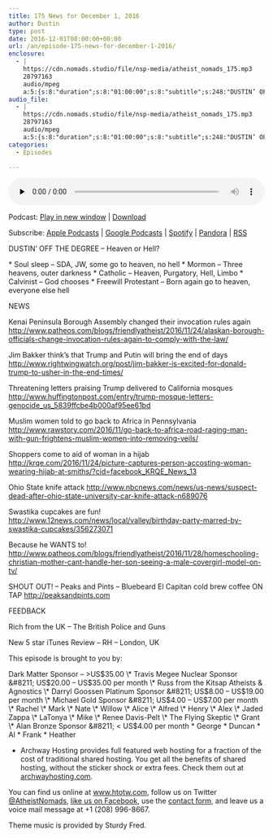 ```yaml
---
title: 175 News for December 1, 2016
author: Dustin
type: post
date: 2016-12-01T08:00:00+00:00
url: /an/episode-175-news-for-december-1-2016/
enclosure:
  - |
    https://cdn.nomads.studio/file/nsp-media/atheist_nomads_175.mp3
    28797163
    audio/mpeg
    a:5:{s:8:"duration";s:8:"01:00:00";s:8:"subtitle";s:248:"DUSTIN’ OFF THE DEGREE - Heaven or Hell? * Soul sleep - SDA, JW, some go to heaven, no hell * Mormon - Three heavens, outer darkness * Catholic - Heaven, Purgatory, Hell, Limbo * Calvinist - God chooses * Freewill Protestant - Born again go to...";s:8:"explicit";s:1:"1";s:13:"episode_title";s:25:"News for December 1, 2016";s:10:"episode_no";s:3:"175";}
audio_file:
  - |
    https://cdn.nomads.studio/file/nsp-media/atheist_nomads_175.mp3
    28797163
    audio/mpeg
    a:5:{s:8:"duration";s:8:"01:00:00";s:8:"subtitle";s:248:"DUSTIN’ OFF THE DEGREE - Heaven or Hell? * Soul sleep - SDA, JW, some go to heaven, no hell * Mormon - Three heavens, outer darkness * Catholic - Heaven, Purgatory, Hell, Limbo * Calvinist - God chooses * Freewill Protestant - Born again go to...";s:8:"explicit";s:1:"1";s:13:"episode_title";s:25:"News for December 1, 2016";s:10:"episode_no";s:3:"175";}
categories:
  - Episodes

---
```

<div itemscope itemtype="http://schema.org/AudioObject">
  <meta itemprop="name" content="175 News for December 1, 2016" />
  
  <meta itemprop="uploadDate" content="2016-12-01T01:00:00-07:00" />
  
  <meta itemprop="encodingFormat" content="audio/mpeg" />
  
  <meta itemprop="duration" content="PT1H00M00S" />
  
  <meta itemprop="description" content="DUSTIN’ OFF THE DEGREE - Heaven or Hell? * Soul sleep - SDA, JW, some go to heaven, no hell * Mormon - Three heavens, outer darkness * Catholic - Heaven, Purgatory, Hell, Limbo * Calvinist - God chooses * Freewill Protestant - Born again go to..." />
  
  <meta itemprop="contentUrl" content="https://dts.podtrac.com/redirect.mp3/cdn.nomads.studio/file/nsp-media/atheist_nomads_175.mp3" />
  
  <meta itemprop="contentSize" content="27.5" />
  </p> 
  
  <div class="powerpress_player" id="powerpress_player_8437">
    <audio class="wp-audio-shortcode" id="audio-5053-181" preload="none" style="width: 100%;" controls="controls"><source type="audio/mpeg" src="https://dts.podtrac.com/redirect.mp3/cdn.nomads.studio/file/nsp-media/atheist_nomads_175.mp3?_=181" /><a href="https://dts.podtrac.com/redirect.mp3/cdn.nomads.studio/file/nsp-media/atheist_nomads_175.mp3">https://dts.podtrac.com/redirect.mp3/cdn.nomads.studio/file/nsp-media/atheist_nomads_175.mp3</a></audio>
  </div>
</div>

<p class="powerpress_links powerpress_links_mp3">
  Podcast: <a href="https://dts.podtrac.com/redirect.mp3/cdn.nomads.studio/file/nsp-media/atheist_nomads_175.mp3" class="powerpress_link_pinw" target="_blank" title="Play in new window" onclick="return powerpress_pinw('https://htotw.com/?powerpress_pinw=5053-podcast');" rel="nofollow">Play in new window</a> | <a href="https://dts.podtrac.com/redirect.mp3/cdn.nomads.studio/file/nsp-media/atheist_nomads_175.mp3" class="powerpress_link_d" title="Download" rel="nofollow" download="atheist_nomads_175.mp3">Download</a>
</p>

<p class="powerpress_links powerpress_subscribe_links">
  Subscribe: <a href="https://podcasts.apple.com/us/podcast/humanists-take-on-the-world/id530050098?mt=2&ls=1" class="powerpress_link_subscribe powerpress_link_subscribe_itunes" target="_blank" title="Subscribe on Apple Podcasts" rel="nofollow">Apple Podcasts</a> | <a href="https://www.google.com/podcasts?feed=aHR0cDovL2F0aGVpc3Rub21hZHMubGlic3luLmNvbS9yc3M%3D" class="powerpress_link_subscribe powerpress_link_subscribe_googleplay" target="_blank" title="Subscribe on Google Podcasts" rel="nofollow">Google Podcasts</a> | <a href="https://open.spotify.com/show/3LzK2xZGike6Tc1GEMtMbr?si=LieN9SNuTpq96smuaUsH8A" class="powerpress_link_subscribe powerpress_link_subscribe_spotify" target="_blank" title="Subscribe on Spotify" rel="nofollow">Spotify</a> | <a href="https://www.pandora.com/podcast/atheist-nomads/PC:10122?corr=62071012&part=ug" class="powerpress_link_subscribe powerpress_link_subscribe_pandora" target="_blank" title="Subscribe on Pandora" rel="nofollow">Pandora</a> | <a href="https://htotw.com/feed/podcast/" class="powerpress_link_subscribe powerpress_link_subscribe_rss" target="_blank" title="Subscribe via RSS" rel="nofollow">RSS</a>
</p>

DUSTIN’ OFF THE DEGREE &#8211; Heaven or Hell?

\* Soul sleep &#8211; SDA, JW, some go to heaven, no hell \* Mormon &#8211; Three heavens, outer darkness \* Catholic &#8211; Heaven, Purgatory, Hell, Limbo \* Calvinist &#8211; God chooses * Freewill Protestant &#8211; Born again go to heaven, everyone else hell

NEWS

Kenai Peninsula Borough Assembly changed their invocation rules again <a href="http://www.patheos.com/blogs/friendlyatheist/2016/11/24/alaskan-borough-officials-change-invocation-rules-again-to-comply-with-the-law/" target="_blank" rel="noopener">http://www.patheos.com/blogs/friendlyatheist/2016/11/24/alaskan-borough-officials-change-invocation-rules-again-to-comply-with-the-law/</a>

Jim Bakker think’s that Trump and Putin will bring the end of days <a href="http://www.rightwingwatch.org/post/jim-bakker-is-excited-for-donald-trump-to-usher-in-the-end-times/" target="_blank" rel="noopener">http://www.rightwingwatch.org/post/jim-bakker-is-excited-for-donald-trump-to-usher-in-the-end-times/</a>

Threatening letters praising Trump delivered to California mosques <a href="http://www.huffingtonpost.com/entry/trump-mosque-letters-genocide_us_5839ffcbe4b000af95ee61bd" target="_blank" rel="noopener">http://www.huffingtonpost.com/entry/trump-mosque-letters-genocide_us_5839ffcbe4b000af95ee61bd</a>

Muslim women told to go back to Africa in Pennsylvania <a href="http://www.rawstory.com/2016/11/go-back-to-africa-road-raging-man-with-gun-frightens-muslim-women-into-removing-veils/" target="_blank" rel="noopener">http://www.rawstory.com/2016/11/go-back-to-africa-road-raging-man-with-gun-frightens-muslim-women-into-removing-veils/</a>

Shoppers come to aid of woman in a hijab <a href="http://krqe.com/2016/11/24/picture-captures-person-accosting-woman-wearing-hijab-at-smiths/?cid=facebook_KRQE_News_13" target="_blank" rel="noopener">http://krqe.com/2016/11/24/picture-captures-person-accosting-woman-wearing-hijab-at-smiths/?cid=facebook_KRQE_News_13</a>

Ohio State knife attack <a href="http://www.nbcnews.com/news/us-news/suspect-dead-after-ohio-state-university-car-knife-attack-n689076" target="_blank" rel="noopener">http://www.nbcnews.com/news/us-news/suspect-dead-after-ohio-state-university-car-knife-attack-n689076</a>

Swastika cupcakes are fun! <a href="http://www.12news.com/news/local/valley/birthday-party-marred-by-swastika-cupcakes/356273071" target="_blank" rel="noopener">http://www.12news.com/news/local/valley/birthday-party-marred-by-swastika-cupcakes/356273071</a>

Because he WANTS to! <a href="http://www.patheos.com/blogs/friendlyatheist/2016/11/28/homeschooling-christian-mother-cant-handle-her-son-seeing-a-male-covergirl-model-on-tv/" target="_blank" rel="noopener">http://www.patheos.com/blogs/friendlyatheist/2016/11/28/homeschooling-christian-mother-cant-handle-her-son-seeing-a-male-covergirl-model-on-tv/</a>

SHOUT OUT! &#8211; Peaks and Pints &#8211; Bluebeard El Capitan cold brew coffee ON TAP <a href="http://peaksandpints.com" target="_blank" rel="noopener">http://peaksandpints.com</a>

FEEDBACK

Rich from the UK &#8211; The British Police and Guns

New 5 star iTunes Review &#8211; RH &#8211; London, UK

This episode is brought to you by:

Dark Matter Sponsor &#8211; >US$35.00 \* Travis Megee Nuclear Sponsor &#8211; US$20.00 &#8211; US$35.00 per month \* Russ from the Kitsap Atheists & Agnostics \* Darryl Goossen Platinum Sponsor &#8211; US$8.00 &#8211; US$19.00 per month \* Michael Gold Sponsor &#8211; US$4.00 &#8211; US$7.00 per month \* Rachel \* Mark \* Nate \* Willow \* Alice \* Alfred \* Henry \* Alex \* Jaded Zappa \* LaTonya \* Mike \* Renee Davis-Pelt \* The Flying Skeptic \* Grant \* Alan Bronze Sponsor &#8211; < US$4.00 per month \* George \* Duncan \* Al \* Frank \* Heather

* Archway Hosting provides full featured web hosting for a fraction of the cost of traditional shared hosting. You get all the benefits of shared hosting, without the sticker shock or extra fees. Check them out at <a href="http://archwayhosting.com/" target="_blank" rel="noopener">archwayhosting.com</a>.

You can find us online at <a href="http://www.htotw.com/" target="_blank" rel="noopener">www.htotw.com</a>, follow us on Twitter <a href="https://htotw.com/twitter" target="_blank" rel="noopener">@AtheistNomads</a>, <a href="https://www.facebook.com/AtheistNomads" target="_blank" rel="noopener">like us on Facebook</a>, use the [contact form](https://htotw.com/contact), and leave us a voice mail message at +1 (208) 996-8667.

Theme music is provided by Sturdy Fred.
